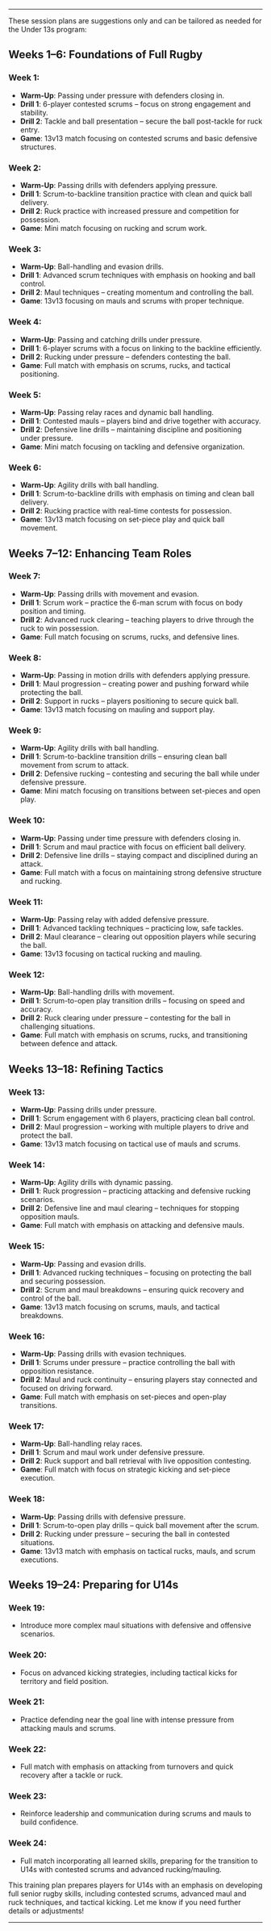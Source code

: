 ---

These session plans are suggestions only and can be tailored as needed for the Under 13s program:

## Weeks 1–6: Foundations of Full Rugby

### Week 1:
- **Warm-Up**: Passing under pressure with defenders closing in.
- **Drill 1**: 6-player contested scrums – focus on strong engagement and stability.
- **Drill 2**: Tackle and ball presentation – secure the ball post-tackle for ruck entry.
- **Game**: 13v13 match focusing on contested scrums and basic defensive structures.

### Week 2:
- **Warm-Up**: Passing drills with defenders applying pressure.
- **Drill 1**: Scrum-to-backline transition practice with clean and quick ball delivery.
- **Drill 2**: Ruck practice with increased pressure and competition for possession.
- **Game**: Mini match focusing on rucking and scrum work.

### Week 3:
- **Warm-Up**: Ball-handling and evasion drills.
- **Drill 1**: Advanced scrum techniques with emphasis on hooking and ball control.
- **Drill 2**: Maul techniques – creating momentum and controlling the ball.
- **Game**: 13v13 focusing on mauls and scrums with proper technique.

### Week 4:
- **Warm-Up**: Passing and catching drills under pressure.
- **Drill 1**: 6-player scrums with a focus on linking to the backline efficiently.
- **Drill 2**: Rucking under pressure – defenders contesting the ball.
- **Game**: Full match with emphasis on scrums, rucks, and tactical positioning.

### Week 5:
- **Warm-Up**: Passing relay races and dynamic ball handling.
- **Drill 1**: Contested mauls – players bind and drive together with accuracy.
- **Drill 2**: Defensive line drills – maintaining discipline and positioning under pressure.
- **Game**: Mini match focusing on tackling and defensive organization.

### Week 6:
- **Warm-Up**: Agility drills with ball handling.
- **Drill 1**: Scrum-to-backline drills with emphasis on timing and clean ball delivery.
- **Drill 2**: Rucking practice with real-time contests for possession.
- **Game**: 13v13 match focusing on set-piece play and quick ball movement.

## Weeks 7–12: Enhancing Team Roles

### Week 7:
- **Warm-Up**: Passing drills with movement and evasion.
- **Drill 1**: Scrum work – practice the 6-man scrum with focus on body position and timing.
- **Drill 2**: Advanced ruck clearing – teaching players to drive through the ruck to win possession.
- **Game**: Full match focusing on scrums, rucks, and defensive lines.

### Week 8:
- **Warm-Up**: Passing in motion drills with defenders applying pressure.
- **Drill 1**: Maul progression – creating power and pushing forward while protecting the ball.
- **Drill 2**: Support in rucks – players positioning to secure quick ball.
- **Game**: 13v13 match focusing on mauling and support play.

### Week 9:
- **Warm-Up**: Agility drills with ball handling.
- **Drill 1**: Scrum-to-backline transition drills – ensuring clean ball movement from scrum to attack.
- **Drill 2**: Defensive rucking – contesting and securing the ball while under defensive pressure.
- **Game**: Mini match focusing on transitions between set-pieces and open play.

### Week 10:
- **Warm-Up**: Passing under time pressure with defenders closing in.
- **Drill 1**: Scrum and maul practice with focus on efficient ball delivery.
- **Drill 2**: Defensive line drills – staying compact and disciplined during an attack.
- **Game**: Full match with a focus on maintaining strong defensive structure and rucking.

### Week 11:
- **Warm-Up**: Passing relay with added defensive pressure.
- **Drill 1**: Advanced tackling techniques – practicing low, safe tackles.
- **Drill 2**: Maul clearance – clearing out opposition players while securing the ball.
- **Game**: 13v13 focusing on tactical rucking and mauling.

### Week 12:
- **Warm-Up**: Ball-handling drills with movement.
- **Drill 1**: Scrum-to-open play transition drills – focusing on speed and accuracy.
- **Drill 2**: Ruck clearing under pressure – contesting for the ball in challenging situations.
- **Game**: Full match with emphasis on scrums, rucks, and transitioning between defence and attack.

## Weeks 13–18: Refining Tactics

### Week 13:
- **Warm-Up**: Passing drills under pressure.
- **Drill 1**: Scrum engagement with 6 players, practicing clean ball control.
- **Drill 2**: Maul progression – working with multiple players to drive and protect the ball.
- **Game**: 13v13 match focusing on tactical use of mauls and scrums.

### Week 14:
- **Warm-Up**: Agility drills with dynamic passing.
- **Drill 1**: Ruck progression – practicing attacking and defensive rucking scenarios.
- **Drill 2**: Defensive line and maul clearing – techniques for stopping opposition mauls.
- **Game**: Full match with emphasis on attacking and defensive mauls.

### Week 15:
- **Warm-Up**: Passing and evasion drills.
- **Drill 1**: Advanced rucking techniques – focusing on protecting the ball and securing possession.
- **Drill 2**: Scrum and maul breakdowns – ensuring quick recovery and control of the ball.
- **Game**: 13v13 match focusing on scrums, mauls, and tactical breakdowns.

### Week 16:
- **Warm-Up**: Passing drills with evasion techniques.
- **Drill 1**: Scrums under pressure – practice controlling the ball with opposition resistance.
- **Drill 2**: Maul and ruck continuity – ensuring players stay connected and focused on driving forward.
- **Game**: Full match with emphasis on set-pieces and open-play transitions.

### Week 17:
- **Warm-Up**: Ball-handling relay races.
- **Drill 1**: Scrum and maul work under defensive pressure.
- **Drill 2**: Ruck support and ball retrieval with live opposition contesting.
- **Game**: Full match with focus on strategic kicking and set-piece execution.

### Week 18:
- **Warm-Up**: Passing drills with defensive pressure.
- **Drill 1**: Scrum-to-open play drills – quick ball movement after the scrum.
- **Drill 2**: Rucking under pressure – securing the ball in contested situations.
- **Game**: 13v13 match with emphasis on tactical rucks, mauls, and scrum executions.

## Weeks 19–24: Preparing for U14s

### Week 19:
- Introduce more complex maul situations with defensive and offensive scenarios.

### Week 20:
- Focus on advanced kicking strategies, including tactical kicks for territory and field position.

### Week 21:
- Practice defending near the goal line with intense pressure from attacking mauls and scrums.

### Week 22:
- Full match with emphasis on attacking from turnovers and quick recovery after a tackle or ruck.

### Week 23:
- Reinforce leadership and communication during scrums and mauls to build confidence.

### Week 24:
- Full match incorporating all learned skills, preparing for the transition to U14s with contested scrums and advanced rucking/mauling.

This training plan prepares players for U14s with an emphasis on developing full senior rugby skills, including contested scrums, advanced maul and ruck techniques, and tactical kicking. Let me know if you need further details or adjustments!

---